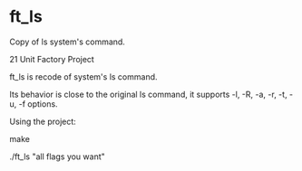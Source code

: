 # ft_ls
Copy of ls system's command.

21 Unit Factory Project

ft_ls is recode of system's ls command.

Its behavior is close to the original ls command, it supports -l, -R, -a, -r, -t, -u, -f options.

Using the project:

make

./ft_ls "all flags you want"
